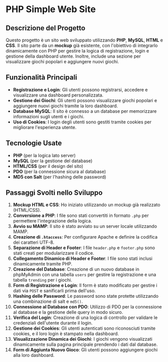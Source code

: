 # PHP Simple Web Site

## Descrizione del Progetto

Questo progetto è un sito web sviluppato utilizzando **PHP**, **MySQL**, **HTML** e **CSS**. Il sito parte da un **mockup** già esistente, con l'obiettivo di integrarlo dinamicamente con PHP per gestire la logica di registrazione, login e gestione della dashboard utente. Inoltre, include una sezione per visualizzare giochi popolari e aggiungere nuovi giochi.

## Funzionalità Principali

- **Registrazione e Login**: Gli utenti possono registrarsi, accedere e visualizzare una dashboard personalizzata.
- **Gestione dei Giochi**: Gli utenti possono visualizzare giochi popolari e aggiungere nuovi giochi tramite la loro dashboard.
- **Database MySQL**: Il sito è connesso a un database per memorizzare informazioni sugli utenti e i giochi.
- **Uso di Cookies**: I login degli utenti sono gestiti tramite cookies per migliorare l'esperienza utente.

## Tecnologie Usate

- **PHP** (per la logica lato server)
- **MySQL** (per la gestione del database)
- **HTML/CSS** (per il design del sito)
- **PDO** (per la connessione sicura al database)
- **MD5 con Salt** (per l'hashing delle password)

## Passaggi Svolti nello Sviluppo

1. **Mockup HTML e CSS**: Ho iniziato utilizzando un mockup già realizzato (HTML/CSS).
2. **Conversione a PHP**: I file sono stati convertiti in formato `.php` per permettere l'integrazione della logica.
3. **Avvio su MAMP**: Il sito è stato avviato su un server locale utilizzando MAMP.
4. **Creazione di `.htaccess`**: Per configurare Apache e definire la codifica dei caratteri UTF-8.
5. **Separazione di Header e Footer**: I file `header.php` e `footer.php` sono stati creati per modularizzare il codice.
6. **Collegamento Dinamico di Header e Footer**: I file sono stati inclusi dinamicamente tramite PHP.
7. **Creazione del Database**: Creazione di un nuovo database in phpMyAdmin con una tabella `users` per gestire la registrazione e una tabella `trending` per i giochi.
8. **Form di Registrazione e Login**: Il form è stato modificato per gestire i dati via `POST` e sanificarli prima dell'uso.
9. **Hashing delle Password**: Le password sono state protette utilizzando una combinazione di salt e `md5()`.
10. **Connessione al Database con PDO**: Utilizzo di PDO per la connessione al database e la gestione delle query in modo sicuro.
11. **Verifica del Login**: Creazione di una logica di controllo per validare le credenziali dell'utente durante il login.
12. **Gestione dei Cookies**: Gli utenti autenticati sono riconosciuti tramite cookies, e il loro login è stampato nella dashboard.
13. **Visualizzazione Dinamica dei Giochi**: I giochi vengono visualizzati dinamicamente sulla pagina principale prendendo i dati dal database.
14. **Form di Aggiunta Nuovo Gioco**: Gli utenti possono aggiungere giochi alla loro dashboard.


